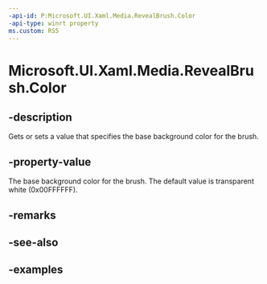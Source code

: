 ```yaml
---
-api-id: P:Microsoft.UI.Xaml.Media.RevealBrush.Color
-api-type: winrt property
ms.custom: RS5
---
```

<!-- Property syntax.
public Color Color { get;  set; }
-->

# Microsoft.UI.Xaml.Media.RevealBrush.Color


## -description

Gets or sets a value that specifies the base background color for the brush.


## -property-value

The base background color for the brush. The default value is transparent white (0x00FFFFFF).


## -remarks


## -see-also


## -examples



